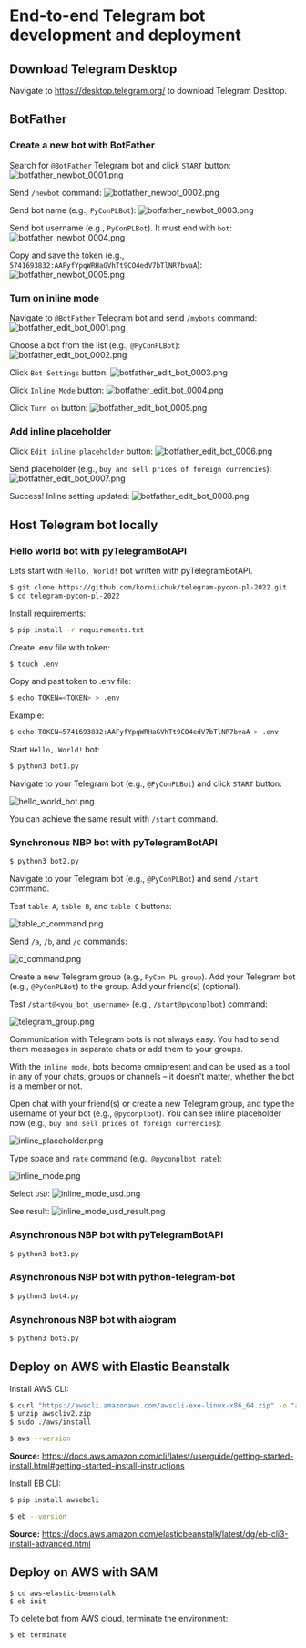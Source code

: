 # End-to-end Telegram bot development and deployment

## Download Telegram Desktop
Navigate to https://desktop.telegram.org/ to download Telegram Desktop.

## BotFather
### Create a new bot with BotFather
Search for `@BotFather` Telegram bot and click `START` button:
![botfather_newbot_0001.png](img/botfather_newbot_0001.png "BotFather. Start")

Send `/newbot` command:
![botfather_newbot_0002.png](img/botfather_newbot_0002.png "BotFather. '/newbot' command")

Send bot name (e.g., `PyConPLBot`):
![botfather_newbot_0003.png](img/botfather_newbot_0003.png "BotFather. Name")

Send bot username (e.g., `PyConPLBot`). It must end with `bot`:
![botfather_newbot_0004.png](img/botfather_newbot_0004.png "BotFather. Username")

Copy and save the token (e.g., `5741693832:AAFyfYpqWRHaGVhTt9CO4edV7bTlNR7bvaA`):
![botfather_newbot_0005.png](img/botfather_newbot_0005.png "BotFather. Token")

### Turn on inline mode
Navigate to `@BotFather` Telegram bot and send `/mybots` command:
![botfather_edit_bot_0001.png](img/botfather_edit_bot_0001.png "BotFather. '/mybots' command")

Choose a bot from the list (e.g., `@PyConPLBot`):
![botfather_edit_bot_0002.png](img/botfather_edit_bot_0002.png "BotFather. Choose a bot")

Click `Bot Settings` button:
![botfather_edit_bot_0003.png](img/botfather_edit_bot_0003.png "BotFather. Bot Settings")

Click `Inline Mode` button:
![botfather_edit_bot_0004.png](img/botfather_edit_bot_0004.png "BotFather. Inline Mode")

Click `Turn on` button:
![botfather_edit_bot_0005.png](img/botfather_edit_bot_0005.png "BotFather. Turn on")

### Add inline placeholder
Click `Edit inline placeholder` button:
![botfather_edit_bot_0006.png](img/botfather_edit_bot_0006.png "BotFather. Edit inline placeholder")

Send placeholder (e.g., `buy and sell prices of foreign currencies`):
![botfather_edit_bot_0007.png](img/botfather_edit_bot_0007.png "BotFather. Send placeholder")

Success! Inline setting updated:
![botfather_edit_bot_0008.png](img/botfather_edit_bot_0008.png "BotFather. Success")

## Host Telegram bot locally
### Hello world bot with pyTelegramBotAPI
Lets start with `Hello, World!` bot written with pyTelegramBotAPI.
```sh
$ git clone https://github.com/korniichuk/telegram-pycon-pl-2022.git
$ cd telegram-pycon-pl-2022
```

Install requirements:
```sh
$ pip install -r requirements.txt
```

Create .env file with token:
```sh
$ touch .env
```

Copy and past token to .env file:
```sh
$ echo TOKEN=<TOKEN> > .env

```

Example:
```sh
$ echo TOKEN=5741693832:AAFyfYpqWRHaGVhTt9CO4edV7bTlNR7bvaA > .env
```

Start `Hello, World!` bot:
```sh
$ python3 bot1.py
```

Navigate to your Telegram bot (e.g., `@PyConPLBot`) and click `START` button:

![hello_world_bot.png](img/hello_world_bot.png "'Hello, World!' bot")

You can achieve the same result with `/start` command.

### Synchronous NBP bot with pyTelegramBotAPI
```sh
$ python3 bot2.py
```
Navigate to your Telegram bot (e.g., `@PyConPLBot`) and send `/start` command.

Test `table A`, `table B`, and `table C` buttons:

![table_c_command.png](img/table_c_command.png "'table C' command")

Send `/a`, `/b`, and `/c` commands:

![c_command.png](img/c_command.png "'/c' command")

Create a new Telegram group (e.g., `PyCon PL group`).
Add your Telegram bot (e.g., `@PyConPLBot`) to the group.
Add your friend(s) (optional).

Test `/start@<you_bot_username>` (e.g., `/start@pyconplbot`) command:

![telegram_group.png](img/telegram_group.png "Telegram group")

Communication with Telegram bots is not always easy.
You had to send them messages in separate chats or add them to your groups.

With the `inline mode`, bots become omnipresent and can be used as a tool in any of your chats, groups or channels – it doesn't matter, whether the bot is a member or not.

Open chat with your friend(s) or create a new Telegram group, and type the username of your bot (e.g., `@pyconplbot`).
You can see inline placeholder now (e.g., `buy and sell prices of foreign currencies`):

![inline_placeholder.png](img/inline_placeholder.png "Inline mode. Placeholder")

Type space and `rate` command (e.g., `@pyconplbot rate`):

![inline_mode.png](img/inline_mode.png "Inline mode. 'rate' command")

Select `USD`:
![inline_mode_usd.png](img/inline_mode_usd.png "Inline mode. 'rate' command. USD")

See result:
![inline_mode_usd_result.png](img/inline_mode_usd_result.png "Inline mode. 'rate' command. USD. Result")


### Asynchronous NBP bot with pyTelegramBotAPI
```sh
$ python3 bot3.py
```

### Asynchronous NBP bot with python-telegram-bot
```sh
$ python3 bot4.py
```

### Asynchronous NBP bot with aiogram
```sh
$ python3 bot5.py
```

## Deploy on AWS with Elastic Beanstalk
Install AWS CLI:
```sh
$ curl "https://awscli.amazonaws.com/awscli-exe-linux-x86_64.zip" -o "awscliv2.zip"
$ unzip awscliv2.zip
$ sudo ./aws/install

$ aws --version
```

**Source:** https://docs.aws.amazon.com/cli/latest/userguide/getting-started-install.html#getting-started-install-instructions

Install EB CLI:
```sh
$ pip install awsebcli

$ eb --version
```

**Source:** https://docs.aws.amazon.com/elasticbeanstalk/latest/dg/eb-cli3-install-advanced.html

## Deploy on AWS with SAM
```ssh
$ cd aws-elastic-beanstalk
$ eb init
```

To delete bot from AWS cloud, terminate the environment:
```ssh
$ eb terminate
```
